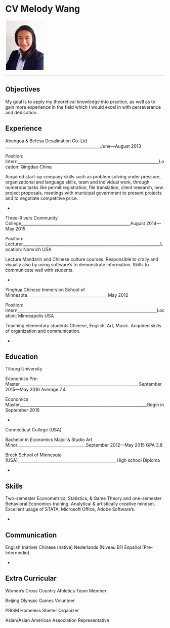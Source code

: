 CV Melody Wang
=============

![alt tag](https://github.com/MelMelMelMelMel/Assignment/blob/master/Screen%20Shot%202016-09-27%20at%2021.46.05.png)

---------------

Objectives
------
My goal is to apply my theoretical knowledge into practice, as well as to gain more experience in the field which I would excel in with perseverance and dedication. 


Experience
--------
Abengoa & Befesa Desalination Co. Ltd _______________________________________________June—August 2013

Position: Intern______________________________________________________________________Location: Qingdao China

Acquired start-up company skills such as problem solving under pressure, organizational and language skills, team and individual work, through numerous tasks like permit registration, file translation, client research, new project proposals, meetings with municipal government to present projects and to negotiate competitive price.

-
Three-Rivers Community College______________________________________________________August 2014—May 2015

Position: Lecturer____________________________________________________________________Location: Norwich USA

Lecture Mandarin and Chinese culture courses. Responsible to orally and visually also by using software’s to demonstrate information. Skills to communicate well with students. 

-
Yinghua Chinese Immersion School of Minnesota________________________________________May 2012

Position: Intern_____________________________________________________________________Location: Minneapolis USA

Teaching elementary students Chinese, English, Art, Music. Acquired skills of organization and communication.

-

Education
-------
Tilburg University

Economics Pre-Master___________________________________________________________September 2015—May 2016	Average 7.4

Economics Master_______________________________________________________________Begin in September 2016

-
Connecticut College (USA)

Bachelor in Economics Major & Studio Art Minor__________________________________September 2012—May 2015	GPA 3.8

Breck School of Minnesota (USA)_________________________________________________High school Diploma

-
Skills
-------
Two-semester Econometrics, Statistics, & Game Theory and one-semester Behavioral Economics training. Analytical & artistically creative mindset. Excellent usage of STATA, Microsoft Office, Adobe Software’s. 

-
Communication  
-------
English (native) Chinese (native) Nederlands (Niveau B1) Español (Pre-Intermedio)

-
Extra Curricular
-------
Women’s Cross Country Athletics Team Member

Beijing Olympic Games Volunteer

PRISM Homeless Shelter Organizer 

Asian/Asian American Association Representative

